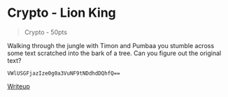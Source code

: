 # Crypto - Lion King
> Crypto - 50pts

Walking through the jungle with Timon and Pumbaa you stumble across some text scratched into the bark of a tree. Can you figure out the original text?
```
VWlUSGFjazIze0g0a3VuNF9tNDdhdDQhfQ==
```
[Writeup](writeup.md)
